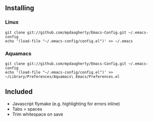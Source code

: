 ## Installing

### Linux

    git clone git://github.com/mpdaugherty/Emacs-Config.git ~/.emacs-config
    echo '(load-file "~/.emacs-config/config.el")' >> ~/.emacs

### Aquamacs

    git clone git://github.com/mpdaugherty/Emacs-Config.git ~/.emacs-config
    echo '(load-file "~/.emacs-config/config.el")' >> ~/Library/Preferences/Aquamacs\ Emacs/Preferences.el

## Included

* Javascript flymake (e.g. highlighting for errors inline)
* Tabs = spaces
* Trim whitespace on save